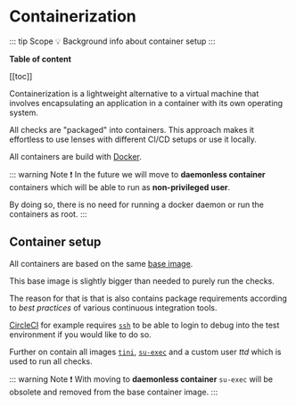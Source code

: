 # Containerization

::: tip Scope
:bulb: Background info about container setup
:::

**Table of content**

[[toc]]

Containerization is a lightweight alternative to a virtual machine that involves encapsulating an application in a container with its own operating system.

All checks are "packaged" into containers.
This approach makes it effortless to use lenses with different CI/CD setups or use it locally.

All containers are build with [Docker](https://www.docker.com/ "Link to website of Docker").

::: warning Note
:exclamation: In the future we will move to **daemonless container** containers which will be able to run
as **non-privileged user**.

By doing so, there is no need for running a docker daemon or run the containers as root.
:::

## Container setup

All containers are based on the same [base image](https://github.com/ocular-d/containers/tree/master/ci-base "Link to container repository on GitHub").

This base image is slightly bigger than needed to purely run the checks.

The reason for that is that is also contains package requirements according to *best practices* of various continuous integration tools.

[CircleCI](https://circleci.com/ "Link to CirecleCI site") for example requires [`ssh`](https://circleci.com/docs/2.0/custom-images/#required-tools-for-primary-containers "Link to CircleCI docs about custom images") to be able to login to debug into the test environment if you would like to do so.

Further on contain all images [`tini`](https://github.com/krallin/tini "Link to tini on GitHub"), [`su-exec`](https://github.com/ncopa/su-exec "Link to su-exec on GitHub") and a custom user *ttd* which is used to run all checks.

::: warning Note
:exclamation: With moving to **daemonless container** `su-exec` will be obsolete and removed from the base container image.
:::